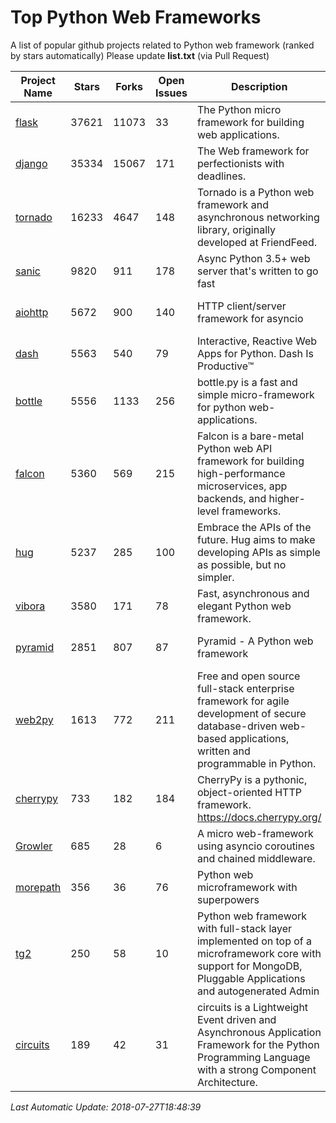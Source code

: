 # Top Python Web Frameworks
A list of popular github projects related to Python web framework (ranked by stars automatically)
Please update **list.txt** (via Pull Request)

| Project Name | Stars | Forks | Open Issues | Description | Last Commit |
| ------------ | ----- | ----- | ----------- | ----------- | ----------- |
| [flask](https://github.com/pallets/flask) | 37621 | 11073 | 33 | The Python micro framework for building web applications. | 2018-07-24 18:04:58 |
| [django](https://github.com/django/django) | 35334 | 15067 | 171 | The Web framework for perfectionists with deadlines. | 2018-07-26 20:51:50 |
| [tornado](https://github.com/tornadoweb/tornado) | 16233 | 4647 | 148 | Tornado is a Python web framework and asynchronous networking library, originally developed at FriendFeed. | 2018-07-15 22:10:03 |
| [sanic](https://github.com/channelcat/sanic) | 9820 | 911 | 178 | Async Python 3.5+ web server that's written to go fast | 2018-07-21 05:31:15 |
| [aiohttp](https://github.com/aio-libs/aiohttp) | 5672 | 900 | 140 | HTTP client/server framework for asyncio  | 2018-07-25 19:24:18 |
| [dash](https://github.com/plotly/dash) | 5563 | 540 | 79 | Interactive, Reactive Web Apps for Python. Dash Is Productive™ | 2018-07-25 16:45:42 |
| [bottle](https://github.com/bottlepy/bottle) | 5556 | 1133 | 256 | bottle.py is a fast and simple micro-framework for python web-applications. | 2018-07-19 12:12:04 |
| [falcon](https://github.com/falconry/falcon) | 5360 | 569 | 215 | Falcon is a bare-metal Python web API framework for building high-performance microservices, app backends, and higher-level frameworks. | 2018-07-09 18:03:21 |
| [hug](https://github.com/timothycrosley/hug) | 5237 | 285 | 100 | Embrace the APIs of the future. Hug aims to make developing APIs as simple as possible, but no simpler. | 2018-05-29 03:18:22 |
| [vibora](https://github.com/vibora-io/vibora) | 3580 | 171 | 78 | Fast, asynchronous and elegant Python web framework. | 2018-07-17 22:02:08 |
| [pyramid](https://github.com/Pylons/pyramid) | 2851 | 807 | 87 | Pyramid - A Python web framework | 2018-06-29 02:11:38 |
| [web2py](https://github.com/web2py/web2py) | 1613 | 772 | 211 | Free and open source full-stack enterprise framework for agile development of secure database-driven web-based applications, written and programmable in Python. | 2018-06-15 03:08:12 |
| [cherrypy](https://github.com/cherrypy/cherrypy) | 733 | 182 | 184 | CherryPy is a pythonic, object-oriented HTTP framework.      https://docs.cherrypy.org/ | 2018-07-10 15:41:24 |
| [Growler](https://github.com/pyGrowler/Growler) | 685 | 28 | 6 | A micro web-framework using asyncio coroutines and chained middleware. | 2017-03-12 02:39:16 |
| [morepath](https://github.com/morepath/morepath) | 356 | 36 | 76 | Python web microframework with superpowers | 2017-12-29 08:11:05 |
| [tg2](https://github.com/TurboGears/tg2) | 250 | 58 | 10 | Python web framework with full-stack layer implemented on top of a microframework core with support for MongoDB, Pluggable Applications and autogenerated Admin | 2018-05-28 21:30:12 |
| [circuits](https://github.com/circuits/circuits) | 189 | 42 | 31 | circuits is a Lightweight Event driven and Asynchronous Application Framework for the Python Programming Language with a strong Component Architecture. | 2018-06-20 15:57:21 |

*Last Automatic Update: 2018-07-27T18:48:39*